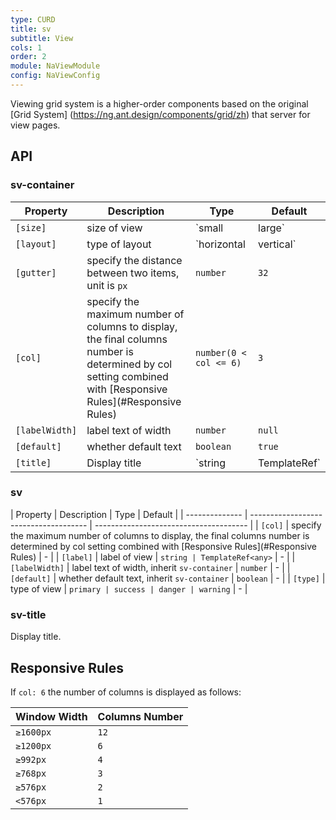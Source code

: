 ```yaml
---
type: CURD
title: sv
subtitle: View
cols: 1
order: 2
module: NaViewModule
config: NaViewConfig
---
```


Viewing grid system is a higher-order components based on the original [Grid System] (https://ng.ant.design/components/grid/zh) that server for view pages.

## API

### sv-container

| Property           | Description                 | Type                    | Default       |
| -------------- | -------------------- | ----------------------- | ------------ |
| `[size]`       | size of view         | `small | large`         | `large`      |
| `[layout]`     | type of layout       | `horizontal | vertical` | `horizontal` |
| `[gutter]`     | specify the distance between two items, unit is `px`  | `number`                | `32`         |
| `[col]`        | specify the maximum number of columns to display, the final columns number is determined by col setting combined with [Responsive Rules](#Responsive Rules)   | `number(0 < col <= 6)`                | `3`          |
| `[labelWidth]` | label text of width  | `number`                | `null`       |
| `[default]`    | whether default text | `boolean`               | `true`       |
| `[title]`      | Display title        | `string | TemplateRef<any>`            | - |

### sv

| Property       | Description                           | Type             | Default |
| -------------- | ------------------------------------- | -------------------------------------- |
| `[col]`        | specify the maximum number of columns to display, the final columns number is determined by col setting combined with [Responsive Rules](#Responsive Rules) | - |
| `[label]`      | label of view                                  | `string | TemplateRef<any>`            | - |
| `[labelWidth]` | label text of width, inherit `sv-container`     | `number`                               | - |
| `[default]`    | whether default text, inherit `sv-container` | `boolean`                              | - |
| `[type]`       | type of view                  | `primary | success | danger | warning` | - |

### sv-title

Display title.

## Responsive Rules

If `col: 6` the number of columns is displayed as follows:

| Window Width  | Columns Number |
| --------- | -------- |
| `≥1600px` | `12`     |
| `≥1200px` | `6`      |
| `≥992px`  | `4`      |
| `≥768px`  | `3`      |
| `≥576px`  | `2`      |
| `<576px`  | `1`      |
